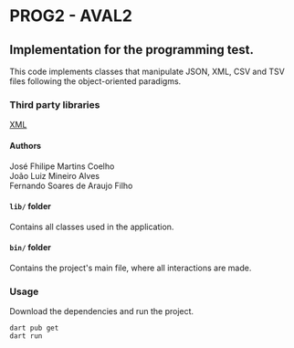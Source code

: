 # PROG2 - AVAL2

## Implementation for the programming test.
This code implements classes that manipulate JSON, XML, CSV and TSV files following the object-oriented paradigms.

### Third party libraries
[XML](https://pub.dev/packages/xml)

#### Authors
José Fhilipe Martins Coelho <br>
João Luiz Mineiro Alves <br>
Fernando Soares de Araujo Filho <br>

#### ```lib/``` folder

Contains all classes used in the application.

#### ```bin/``` folder

Contains the project's main file, where all interactions are made.

### Usage

Download the dependencies and run the project.

```shellscript
dart pub get
dart run
```